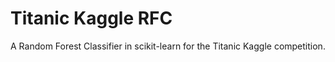 # Titanic Kaggle RFC

A  Random Forest Classifier in scikit-learn for the Titanic Kaggle competition.
